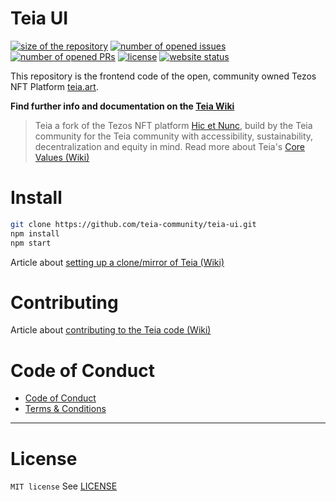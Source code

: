 # Teia UI
[![size of the repository](https://img.shields.io/github/languages/code-size/teia-community/teia-ui?style=flat-square)](https://github.com/teia-community/teia-ui)
[![number of opened issues](https://img.shields.io/github/issues/teia-community/teia-ui?style=flat-square&color=blue)](https://github.com/teia-community/teia-ui/issues)
[![number of opened PRs](https://img.shields.io/github/issues-pr/teia-community/teia-ui?style=flat-square&color=blue)](https://github.com/teia-community/teia-ui/pulls)
[![license](https://img.shields.io/github/license/teia-community/teia-ui?style=flat-square&color=black)](./LICENSE)
[![website status](https://img.shields.io/website?style=flat-square&url=https%3A%2F%2Fteia.art)](https://teia.art)

This repository is the frontend code of the open, community owned Tezos NFT Platform [teia.art](https://teia.art).

**Find further info and documentation on the [Teia Wiki](https://github.com/teia-community/teia-docs/wiki/)**

> Teia a fork of the Tezos NFT platform [Hic et Nunc](https://www.hicetnunc.xyz/), build by the Teia community for the Teia community with accessibility, sustainability, decentralization and equity in mind. Read more about Teia's [Core Values (Wiki)](https://github.com/teia-community/teia-docs/wiki/Core-Values-Code-of-Conduct-Terms-and-Conditions#1-core-values)


# Install

```bash
git clone https://github.com/teia-community/teia-ui.git   
npm install
npm start
```

Article about [setting up a clone/mirror of Teia (Wiki)](https://github.com/teia-community/teia-docs/wiki/How-to-set-up-a-Teia-Mirror)

# Contributing

Article about [contributing to the Teia code (Wiki)](https://github.com/teia-community/teia-docs/wiki/Contribute-to-the-Teia-Code)

# Code of Conduct

* [Code of Conduct](https://github.com/teia-community/teia-docs/wiki/Core-Values-Code-of-Conduct-Terms-and-Conditions#2-code-of-conduct)
* [Terms & Conditions](https://github.com/teia-community/teia-docs/wiki/Core-Values-Code-of-Conduct-Terms-and-Conditions#3-terms-and-conditions---account-restrictions)

---

# License

`MIT license`
See [LICENSE](LICENSE)
